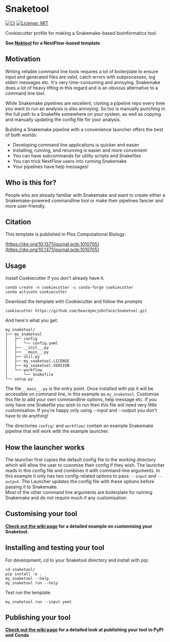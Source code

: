 # Snaketool

[![CI](https://github.com/beardymcjohnface/Snaketool/actions/workflows/python-app.yml/badge.svg)](https://github.com/beardymcjohnface/Snaketool/actions/workflows/python-app.yml)
[![License: MIT](https://img.shields.io/badge/License-MIT-yellow.svg)](https://opensource.org/licenses/MIT)


Cookiecutter profile for making a Snakemake-based bioinformatics tool.

__See [Nektool](https://github.com/beardymcjohnface/Nektool) for a NextFlow-based template__

## Motivation

Writing reliable command line tools requires a lot of boilerplate to ensure input and generated files are valid, 
catch errors with subprocesses, log stderr messages etc. It's very time-consuming and annoying.
Snakemake does a lot of heavy lifting in this regard and is an obvious alternative to a command line tool.

While Snakemake pipelines are excellent, cloning a pipeline repo every time you want to run an analysis is also annoying.
So too is manually punching in the full path to a Snakefile somewhere on your system,
as well as copying and manually updating the config file for your analysis.

Building a Snakemake pipeline with a convenience launcher offers the best of both worlds:
- Developing command line applications is quicker and easier
- Installing, running, and rerunning is easier and more convenient
- You can have subcommands for utility scripts and Snakefiles
- You can trick NextFlow users into running Snakemake
- Your pipelines have help messages!

## Who is this for?

People who are already familiar with Snakemake and want to create either a Snakemake-powered commandline 
tool or make their pipelines fancier and more user-friendly.

## Citation

This template is published in Plos Computational Biology: 

[https://doi.org/10.1371/journal.pcbi.1010705](https://doi.org/10.1371/journal.pcbi.1010705)

## Usage

Install Cookiecutter if you don't already have it.

```shell
conda create -n cookiecutter -c conda-forge cookiecutter 
conda activate cookiecutter
```

Download the template with Cookiecutter and follow the prompts

```shell
cookiecutter https://github.com/beardymcjohnface/Snaketool.git
```

And here's what you get:

```text
my_snaketool/
├── my_snaketool
│   ├── config
│   │   └── config.yaml
│   ├── __init__.py
│   ├── __main__.py
│   ├── util.py
│   ├── my_snaketool.LICENSE
│   ├── my_snaketool.VERSION
│   └── workflow
│       └── Snakefile
└── setup.py
```

The file `__main__.py` is the entry point.
Once installed with pip it will be accessible on command line, in this example as `my_snaketool`.
Customise this file to add your own commandline options, help message etc.
If you only have one Snakefile you wish to run then this file will need very little customisation.
If you're happy only using --input and --output you don't have to do anything!

The directories `config/` and `workflow/` contain an example Snakemake pipeline that will work with the example launcher.

## How the launcher works

The launcher first copies the default config file to the working directory which will allow the user to cusomise their
config if they wish. The launcher reads in this config file and combines it with command-line arguments. 
In this example it only has two config-related options to pass: `--input` and `--output`. 
The Launcher updates the config file with these options before passing it to Snakemake.  
Most of the other command line arguments are boilerplate for running Snakemake and do not require much if any customisation.

## Customising your tool

__[Check out the wiki page](https://github.com/beardymcjohnface/Snaketool/wiki/Customising-your-Snaketool) for a detailed example on customising your Snaketool.__

## Installing and testing your tool

For development, cd to your Snaketool directory and install with pip:

```shell
cd snaketool/
pip install -e .
my_snaketool --help
my_snaketool run --help
```

Test run the template:

```shell
my_snaketool run --input yeet
```

## Publishing your tool

__[Check out the wiki page](https://github.com/beardymcjohnface/Snaketool/wiki/Publishing-your-Snaketool) for a detailed look at publishing your tool to PyPI and Conda__
